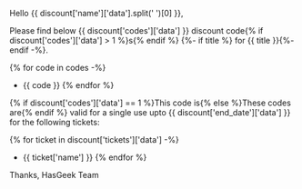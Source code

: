 Hello {{ discount['name']['data'].split(' ')[0] }},

Please find below {{ discount['codes']['data'] }} discount code{% if discount['codes']['data'] > 1 %}s{% endif %} {%- if title %} for {{ title }}{%- endif -%}.

{% for code in codes -%}
* {{ code }}
{% endfor %}

{% if discount['codes']['data'] == 1 %}This code is{% else %}These codes are{% endif %} valid for a single use upto {{ discount['end_date']['data'] }} for the following tickets:

{% for ticket in discount['tickets']['data'] -%}
* {{ ticket['name'] }}
{% endfor %}

Thanks,
HasGeek Team
